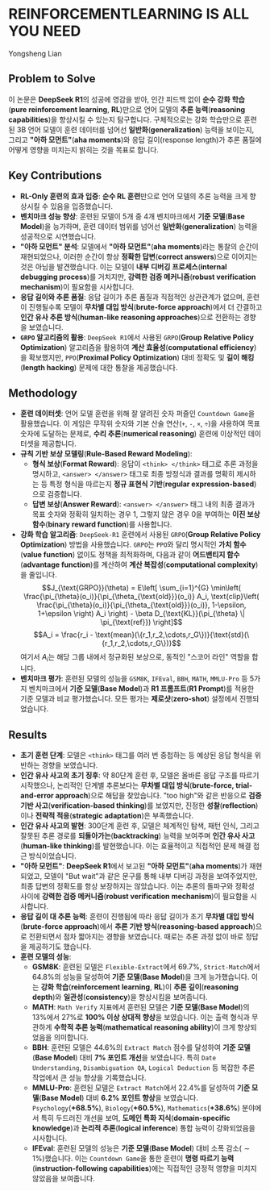 # REINFORCEMENTLEARNING IS ALL YOU NEED

Yongsheng Lian

## Problem to Solve

이 논문은 **DeepSeek R1**의 성공에 영감을 받아, 인간 피드백 없이 **순수 강화 학습**(**pure reinforcement learning**, **RL**)만으로 언어 모델의 **추론 능력**(**reasoning capabilities**)을 향상시킬 수 있는지 탐구합니다. 구체적으로는 강화 학습만으로 훈련된 3B 언어 모델이 훈련 데이터를 넘어선 **일반화**(**generalization**) 능력을 보이는지, 그리고 **"아하 모먼트"**(**aha moments**)와 응답 길이(response length)가 추론 품질에 어떻게 영향을 미치는지 밝히는 것을 목표로 합니다.

## Key Contributions

- **RL-Only 훈련의 효과 입증**: **순수 RL 훈련**만으로 언어 모델의 추론 능력을 크게 향상시킬 수 있음을 입증했습니다.
- **벤치마크 성능 향상**: 훈련된 모델이 5개 중 4개 벤치마크에서 **기준 모델**(**Base Model**)을 능가하며, 훈련 데이터 범위를 넘어선 **일반화**(**generalization**) 능력을 성공적으로 시연했습니다.
- **"아하 모먼트" 분석**: 모델에서 **"아하 모먼트"**(**aha moments**)라는 통찰의 순간이 재현되었으나, 이러한 순간이 항상 **정확한 답변**(**correct answers**)으로 이어지는 것은 아님을 발견했습니다. 이는 모델이 **내부 디버깅 프로세스**(**internal debugging process**)를 거치지만, **강력한 검증 메커니즘**(**robust verification mechanism**)이 필요함을 시사합니다.
- **응답 길이와 추론 품질**: 응답 길이가 추론 품질과 직접적인 상관관계가 없으며, 훈련이 진행될수록 모델이 **무차별 대입 방식**(**brute-force approach**)에서 더 간결하고 **인간 유사 추론 방식**(**human-like reasoning approaches**)으로 전환하는 경향을 보였습니다.
- **`GRPO` 알고리즘의 활용**: `DeepSeek R1`에서 사용된 `GRPO`(**Group Relative Policy Optimization**) 알고리즘을 활용하여 **계산 효율성**(**computational efficiency**)을 확보했지만, `PPO`(**Proximal Policy Optimization**) 대비 정확도 및 **길이 해킹**(**length hacking**) 문제에 대한 통찰을 제공했습니다.

## Methodology

- **훈련 데이터셋**: 언어 모델 훈련을 위해 잘 알려진 숫자 퍼즐인 `Countdown Game`을 활용했습니다. 이 게임은 무작위 숫자와 기본 산술 연산(`+`, `-`, `×`, `÷`)을 사용하여 목표 숫자에 도달하는 문제로, **수리 추론**(**numerical reasoning**) 훈련에 이상적인 데이터셋을 제공합니다.
- **규칙 기반 보상 모델링**(**Rule-Based Reward Modeling**):
  - **형식 보상**(**Format Reward**): 응답이 `<think> </think>` 태그로 추론 과정을 명시하고, `<answer> </answer>` 태그로 최종 방정식과 결과를 명확히 제시하는 등 특정 형식을 따르는지 **정규 표현식 기반**(**regular expression-based**)으로 검증합니다.
  - **답변 보상**(**Answer Reward**): `<answer> </answer>` 태그 내의 최종 결과가 목표 숫자와 정확히 일치하는 경우 1, 그렇지 않은 경우 0을 부여하는 **이진 보상 함수**(**binary reward function**)를 사용합니다.
- **강화 학습 알고리즘**: `DeepSeek-R1` 훈련에서 사용된 `GRPO`(**Group Relative Policy Optimization**) 방법을 사용했습니다. `GRPO`는 `PPO`와 달리 명시적인 **가치 함수**(**value function**) 없이도 정책을 최적화하며, 다음과 같이 **어드밴티지 함수**(**advantage function**)를 계산하여 **계산 복잡성**(**computational complexity**)을 줄입니다.
  $$J_{\text{GRPO}}(\theta) = E\left[ \sum_{i=1}^{G} \min\left( \frac{\pi_{\theta}(o_i)}{\pi_{\theta_{\text{old}}}(o_i)} A_i, \text{clip}\left( \frac{\pi_{\theta}(o_i)}{\pi_{\theta_{\text{old}}}(o_i)}, 1-\epsilon, 1+\epsilon \right) A_i \right) - \beta D_{\text{KL}}(\pi_{\theta} \| \pi_{\text{ref}}) \right]$$
  $$A_i = \frac{r_i - \text{mean}(\{r_1,r_2,\cdots,r_G\})}{\text{std}(\{r_1,r_2,\cdots,r_G\})}$$
  여기서 $A_i$는 해당 그룹 내에서 정규화된 보상으로, 동적인 "스코어 라인" 역할을 합니다.
- **벤치마크 평가**: 훈련된 모델의 성능을 `GSM8K`, `IFEval`, `BBH`, `MATH`, `MMLU-Pro` 등 5가지 벤치마크에서 **기준 모델**(**Base Model**)과 **R1 프롬프트**(**R1 Prompt**)를 적용한 기준 모델과 비교 평가했습니다. 모든 평가는 **제로샷**(**zero-shot**) 설정에서 진행되었습니다.

## Results

- **초기 훈련 단계**: 모델은 `<think>` 태그를 여러 번 중첩하는 등 예상된 응답 형식을 위반하는 경향을 보였습니다.
- **인간 유사 사고의 초기 징후**: 약 80단계 훈련 후, 모델은 올바른 응답 구조를 따르기 시작했으나, 논리적인 단계별 추론보다는 **무차별 대입 방식**(**brute-force, trial-and-error approach**)으로 해답을 찾았습니다. "too high"와 같은 반응으로 **검증 기반 사고**(**verification-based thinking**)를 보였지만, 진정한 **성찰**(**reflection**)이나 **전략적 적응**(**strategic adaptation**)은 부족했습니다.
- **인간 유사 사고의 발현**: 300단계 훈련 후, 모델은 체계적인 탐색, 패턴 인식, 그리고 잘못된 추론 경로를 **되돌아가는**(**backtracking**) 능력을 보여주며 **인간 유사 사고**(**human-like thinking**)를 발현했습니다. 이는 효율적이고 직접적인 문제 해결 접근 방식이었습니다.
- **"아하 모먼트"**: **DeepSeek R1**에서 보고된 **"아하 모먼트"**(**aha moments**)가 재현되었고, 모델이 "But wait"과 같은 문구를 통해 내부 디버깅 과정을 보여주었지만, 최종 답변의 정확도를 항상 보장하지는 않았습니다. 이는 추론의 돌파구와 정확성 사이에 **강력한 검증 메커니즘**(**robust verification mechanism**)이 필요함을 시사합니다.
- **응답 길이 대 추론 능력**: 훈련이 진행됨에 따라 응답 길이가 초기 **무차별 대입 방식**(**brute-force approach**)에서 **추론 기반 방식**(**reasoning-based approach**)으로 전환되면서 점차 짧아지는 경향을 보였습니다. 때로는 추론 과정 없이 바로 정답을 제공하기도 했습니다.
- **훈련 모델의 성능**:
  - **GSM8K**: 훈련된 모델은 `Flexible-Extract`에서 69.7%, `Strict-Match`에서 64.8%의 성능을 달성하여 **기준 모델**(**Base Model**)을 크게 능가했습니다. 이는 **강화 학습**(**reinforcement learning**, **RL**)이 **추론 깊이**(**reasoning depth**)와 **일관성**(**consistency**)을 향상시킴을 보여줍니다.
  - **MATH**: `Math Verify` 지표에서 훈련된 모델은 **기준 모델**(**Base Model**)의 13%에서 27%로 **100% 이상 상대적 향상**을 보였습니다. 이는 출력 형식과 무관하게 **수학적 추론 능력**(**mathematical reasoning ability**)이 크게 향상되었음을 의미합니다.
  - **BBH**: 훈련된 모델은 44.6%의 `Extract Match` 점수를 달성하여 **기준 모델**(**Base Model**) 대비 **7% 포인트 개선**을 보였습니다. 특히 `Date Understanding`, `Disambiguation QA`, `Logical Deduction` 등 복잡한 추론 작업에서 큰 성능 향상을 기록했습니다.
  - **MMLU-Pro**: 훈련된 모델은 `Extract Match`에서 22.4%를 달성하여 **기준 모델**(**Base Model**) 대비 **6.2% 포인트 향상**을 보였습니다. `Psychology`(**+68.5%**), `Biology`(**+60.5%**), `Mathematics`(**+38.6%**) 분야에서 특히 두드러진 개선을 보여, **도메인 특화 지식**(**domain-specific knowledge**)과 **논리적 추론**(**logical inference**) 통합 능력이 강화되었음을 시사합니다.
  - **IFEval**: 훈련된 모델의 성능은 **기준 모델**(**Base Model**) 대비 소폭 감소($\sim 1\%$)했습니다. 이는 `Countdown Game`을 통한 훈련이 **명령 따르기 능력**(**instruction-following capabilities**)에는 직접적인 긍정적 영향을 미치지 않았음을 보여줍니다.
